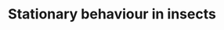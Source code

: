 ---
title: Stationary behaviour in insects
subject: PhD Thesis
# subtitle: Some description
short_title: Stationary behaviour in insects
authors:
  - name: Mikkel Roald-Arbøl
    affiliations:
      - University of Sussex
    orcid: 0000-0002-9998-0058
    email: m.roald-arbl@sussex.ac.uk
# license: CC-BY-4.0
keywords: animal behaviour, open-science
---